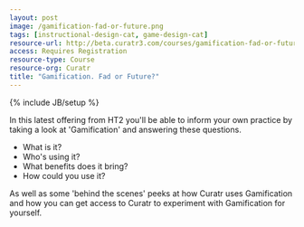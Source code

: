 ```yaml
---
layout: post
image: /gamification-fad-or-future.png
tags: [instructional-design-cat, game-design-cat]
resource-url: http://beta.curatr3.com/courses/gamification-fad-or-future/home
access: Requires Registration
resource-type: Course
resource-org: Curatr
title: "Gamification. Fad or Future?"
---
```

{% include JB/setup %}

In this latest offering from HT2 you'll be able to inform your own practice by taking a look at 'Gamification' and answering these questions.

- What is it?
- Who's using it?
- What benefits does it bring?
- How could you use it?

As well as some 'behind the scenes' peeks at how Curatr uses Gamification and how you can get access to Curatr to experiment with Gamification for yourself.
